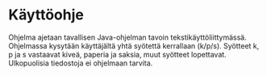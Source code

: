 # Käyttöohje

Ohjelma ajetaan tavallisen Java-ohjelman tavoin tekstikäyttöliittymässä. Ohjelmassa kysytään käyttäjältä yhtä syötettä kerrallaan (k/p/s). Syötteet k, p ja s vastaavat kiveä, paperia ja saksia, muut syötteet lopettavat. Ulkopuolisia tiedostoja ei ohjelmaan tarvita.
